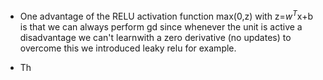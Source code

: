 
- One advantage of the RELU activation function max(0,z) with z=$w^{T}$x+b is that we can always perform gd since whenever the unit is active a disadvantage we can't learnwith a zero derivative (no updates) to overcome this we introduced leaky relu for example.

- Th
